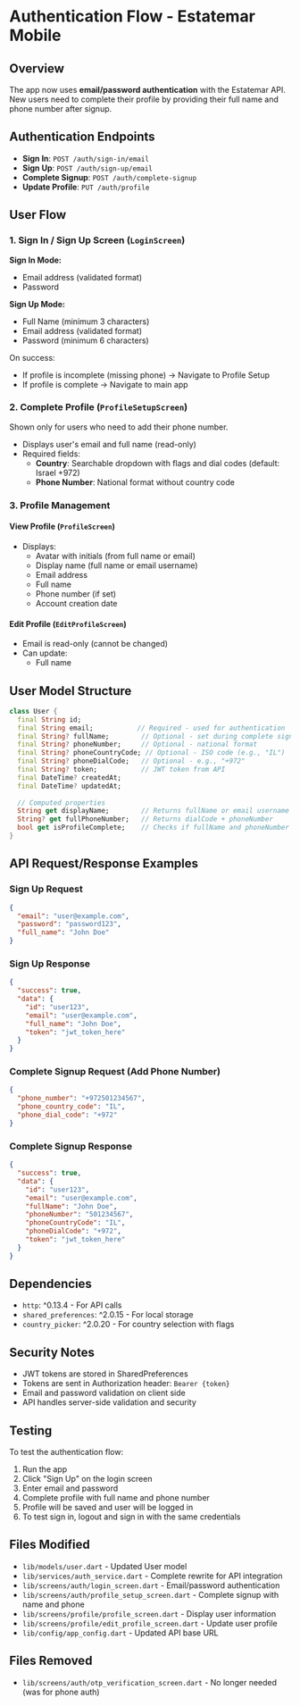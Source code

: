 # Authentication Flow - Estatemar Mobile

## Overview

The app now uses **email/password authentication** with the Estatemar API. New users need to complete their profile by providing their full name and phone number after signup.

## Authentication Endpoints

- **Sign In**: `POST /auth/sign-in/email`
- **Sign Up**: `POST /auth/sign-up/email`
- **Complete Signup**: `POST /auth/complete-signup`
- **Update Profile**: `PUT /auth/profile`

## User Flow

### 1. Sign In / Sign Up Screen (`LoginScreen`)

**Sign In Mode:**
- Email address (validated format)
- Password

**Sign Up Mode:**
- Full Name (minimum 3 characters)
- Email address (validated format)
- Password (minimum 6 characters)

On success:
- If profile is incomplete (missing phone) → Navigate to Profile Setup
- If profile is complete → Navigate to main app

### 2. Complete Profile (`ProfileSetupScreen`)

Shown only for users who need to add their phone number.

- Displays user's email and full name (read-only)
- Required fields:
  - **Country**: Searchable dropdown with flags and dial codes (default: Israel +972)
  - **Phone Number**: National format without country code

### 3. Profile Management

#### View Profile (`ProfileScreen`)
- Displays:
  - Avatar with initials (from full name or email)
  - Display name (full name or email username)
  - Email address
  - Full name
  - Phone number (if set)
  - Account creation date

#### Edit Profile (`EditProfileScreen`)
- Email is read-only (cannot be changed)
- Can update:
  - Full name

## User Model Structure

```dart
class User {
  final String id;
  final String email;           // Required - used for authentication
  final String? fullName;        // Optional - set during complete signup
  final String? phoneNumber;     // Optional - national format
  final String? phoneCountryCode; // Optional - ISO code (e.g., "IL")
  final String? phoneDialCode;   // Optional - e.g., "+972"
  final String? token;           // JWT token from API
  final DateTime? createdAt;
  final DateTime? updatedAt;
  
  // Computed properties
  String get displayName;        // Returns fullName or email username
  String? get fullPhoneNumber;   // Returns dialCode + phoneNumber
  bool get isProfileComplete;    // Checks if fullName and phoneNumber are set
}
```

## API Request/Response Examples

### Sign Up Request
```json
{
  "email": "user@example.com",
  "password": "password123",
  "full_name": "John Doe"
}
```

### Sign Up Response
```json
{
  "success": true,
  "data": {
    "id": "user123",
    "email": "user@example.com",
    "full_name": "John Doe",
    "token": "jwt_token_here"
  }
}
```

### Complete Signup Request (Add Phone Number)
```json
{
  "phone_number": "+972501234567",
  "phone_country_code": "IL",
  "phone_dial_code": "+972"
}
```

### Complete Signup Response
```json
{
  "success": true,
  "data": {
    "id": "user123",
    "email": "user@example.com",
    "fullName": "John Doe",
    "phoneNumber": "501234567",
    "phoneCountryCode": "IL",
    "phoneDialCode": "+972",
    "token": "jwt_token_here"
  }
}
```

## Dependencies

- `http`: ^0.13.4 - For API calls
- `shared_preferences`: ^2.0.15 - For local storage
- `country_picker`: ^2.0.20 - For country selection with flags

## Security Notes

- JWT tokens are stored in SharedPreferences
- Tokens are sent in Authorization header: `Bearer {token}`
- Email and password validation on client side
- API handles server-side validation and security

## Testing

To test the authentication flow:

1. Run the app
2. Click "Sign Up" on the login screen
3. Enter email and password
4. Complete profile with full name and phone number
5. Profile will be saved and user will be logged in
6. To test sign in, logout and sign in with the same credentials

## Files Modified

- `lib/models/user.dart` - Updated User model
- `lib/services/auth_service.dart` - Complete rewrite for API integration
- `lib/screens/auth/login_screen.dart` - Email/password authentication
- `lib/screens/auth/profile_setup_screen.dart` - Complete signup with name and phone
- `lib/screens/profile/profile_screen.dart` - Display user information
- `lib/screens/profile/edit_profile_screen.dart` - Update user profile
- `lib/config/app_config.dart` - Updated API base URL

## Files Removed

- `lib/screens/auth/otp_verification_screen.dart` - No longer needed (was for phone auth)

